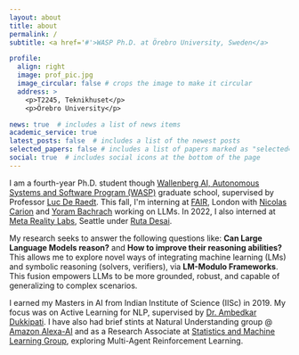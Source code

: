 ```yaml
---
layout: about
title: about
permalink: /
subtitle: <a href='#'>WASP Ph.D. at Örebro University, Sweden</a>

profile:
  align: right
  image: prof_pic.jpg
  image_circular: false # crops the image to make it circular
  address: >
    <p>T2245, Teknikhuset</p>
    <p>Örebro University</p>

news: true  # includes a list of news items
academic_service: true
latest_posts: false  # includes a list of the newest posts
selected_papers: false # includes a list of papers marked as "selected={true}"
social: true  # includes social icons at the bottom of the page
---
```


I am a fourth-year Ph.D. student though [Wallenberg AI, Autonomous Systems and Software Program (WASP)](https://wasp-sweden.org/) graduate school, supervised by Professor [Luc De Raedt](https://wms.cs.kuleuven.be/people/lucderaedt).
This fall, I'm interning at [FAIR](https://ai.meta.com/research/), London with [Nicolas Carion](https://www.nicolascarion.com/) and [Yoram Bachrach](https://sites.google.com/view/yoram-bachrach) working on LLMs. In 2022, I also interned at [Meta Reality Labs](https://about.meta.com/realitylabs/), Seattle under [Ruta Desai](https://rutadesai.github.io/).

My research seeks to answer the following questions like: **Can Large Language Models reason?** and **How to improve their reasoning abilities?** This allows me to explore novel ways of integrating machine learning (LMs) and symbolic reasoning (solvers, verifiers), via **LM-Modulo Frameworks**. This fusion empowers LLMs to be more grounded, robust, and capable of generalizing to complex scenarios.

I earned my Masters in AI from Indian Institute of Science (IISc) in 2019. My focus was on Active Learning for NLP, supervised by [Dr. Ambedkar Dukkipati](https://www.csa.iisc.ac.in/~ambedkar/). I have also had brief stints at Natural Understanding group @ [Amazon Alexa-AI](https://developer.amazon.com/en-US/alexa) and as a Research Associate at [Statistics and Machine Learning Group](https://sml.csa.iisc.ac.in/), exploring Multi-Agent Reinforcement Learning.